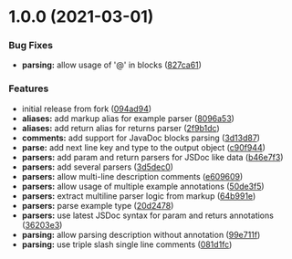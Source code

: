 # 1.0.0 (2021-03-01)


### Bug Fixes

* **parsing:** allow usage of '@' in blocks ([827ca61](https://github.com/telerik/dss/commit/827ca613f2779a937bebb1d5bd0a10f62ed438d4))


### Features

* initial release from fork ([094ad94](https://github.com/telerik/dss/commit/094ad94fa7f6a40ec413bc2ff062bde4d0426ab9))
* **aliases:** add markup alias for example parser ([8096a53](https://github.com/telerik/dss/commit/8096a533a9eba7aa2fedf305baf040b2b38ec427))
* **aliases:** add return alias for returns parser ([2f9b1dc](https://github.com/telerik/dss/commit/2f9b1dc1efd1a31b81eee8ea3e716b76b79cc0bd))
* **comments:** add support for JavaDoc blocks parsing ([3d13d87](https://github.com/telerik/dss/commit/3d13d87d61cef4a88ef118e50794366cd83a33b8))
* **parse:** add next line key and type to the output object ([c90f944](https://github.com/telerik/dss/commit/c90f9446d444f065dd298f8cddd0adc9685c9cf7))
* **parsers:** add param and return parsers for JSDoc like data ([b46e7f3](https://github.com/telerik/dss/commit/b46e7f3abbdd66e7b04651ef6dd8166faf209519))
* **parsers:** add several parsers ([3d5dec0](https://github.com/telerik/dss/commit/3d5dec011bb2fab30812bf06dbbcb6c06fe68a3c))
* **parsers:** allow multi-line description comments ([e609609](https://github.com/telerik/dss/commit/e609609420a378f8ad688781afc25974b175633c))
* **parsers:** allow usage of multiple example annotations ([50de3f5](https://github.com/telerik/dss/commit/50de3f5094e1886cd36ada33c72e383af7bad2dc))
* **parsers:** extract multiline parser logic from markup ([64b991e](https://github.com/telerik/dss/commit/64b991e3bf579a3ca4f379adde977cbd52028ae9))
* **parsers:** parse example type ([20d2478](https://github.com/telerik/dss/commit/20d2478e7b0958991cbbff3b39465de82291ac7d))
* **parsers:** use latest JSDoc syntax for param and returs annotations ([36203e3](https://github.com/telerik/dss/commit/36203e3feff0cb2b5be447695935ba107bd81266))
* **parsing:** allow parsing description without annotation ([99e711f](https://github.com/telerik/dss/commit/99e711f1a3e6c77077f2c9703b293cd255423b85))
* **parsing:** use triple slash single line comments ([081d1fc](https://github.com/telerik/dss/commit/081d1fc62b78d5e5740c9b4349cba6f2db83db46))
